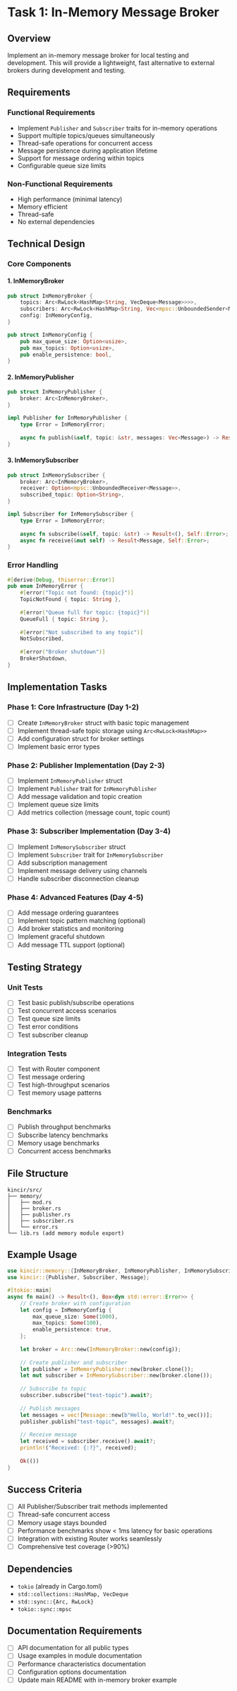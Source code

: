 # Task 1: In-Memory Message Broker

## Overview
Implement an in-memory message broker for local testing and development. This will provide a lightweight, fast alternative to external brokers during development and testing.

## Requirements

### Functional Requirements
- Implement `Publisher` and `Subscriber` traits for in-memory operations
- Support multiple topics/queues simultaneously
- Thread-safe operations for concurrent access
- Message persistence during application lifetime
- Support for message ordering within topics
- Configurable queue size limits

### Non-Functional Requirements
- High performance (minimal latency)
- Memory efficient
- Thread-safe
- No external dependencies

## Technical Design

### Core Components

#### 1. InMemoryBroker
```rust
pub struct InMemoryBroker {
    topics: Arc<RwLock<HashMap<String, VecDeque<Message>>>>,
    subscribers: Arc<RwLock<HashMap<String, Vec<mpsc::UnboundedSender<Message>>>>>,
    config: InMemoryConfig,
}

pub struct InMemoryConfig {
    pub max_queue_size: Option<usize>,
    pub max_topics: Option<usize>,
    pub enable_persistence: bool,
}
```

#### 2. InMemoryPublisher
```rust
pub struct InMemoryPublisher {
    broker: Arc<InMemoryBroker>,
}

impl Publisher for InMemoryPublisher {
    type Error = InMemoryError;
    
    async fn publish(&self, topic: &str, messages: Vec<Message>) -> Result<(), Self::Error>;
}
```

#### 3. InMemorySubscriber
```rust
pub struct InMemorySubscriber {
    broker: Arc<InMemoryBroker>,
    receiver: Option<mpsc::UnboundedReceiver<Message>>,
    subscribed_topic: Option<String>,
}

impl Subscriber for InMemorySubscriber {
    type Error = InMemoryError;
    
    async fn subscribe(&self, topic: &str) -> Result<(), Self::Error>;
    async fn receive(&mut self) -> Result<Message, Self::Error>;
}
```

### Error Handling
```rust
#[derive(Debug, thiserror::Error)]
pub enum InMemoryError {
    #[error("Topic not found: {topic}")]
    TopicNotFound { topic: String },
    
    #[error("Queue full for topic: {topic}")]
    QueueFull { topic: String },
    
    #[error("Not subscribed to any topic")]
    NotSubscribed,
    
    #[error("Broker shutdown")]
    BrokerShutdown,
}
```

## Implementation Tasks

### Phase 1: Core Infrastructure (Day 1-2)
- [ ] Create `InMemoryBroker` struct with basic topic management
- [ ] Implement thread-safe topic storage using `Arc<RwLock<HashMap>>`
- [ ] Add configuration struct for broker settings
- [ ] Implement basic error types

### Phase 2: Publisher Implementation (Day 2-3)
- [ ] Implement `InMemoryPublisher` struct
- [ ] Implement `Publisher` trait for `InMemoryPublisher`
- [ ] Add message validation and topic creation
- [ ] Implement queue size limits
- [ ] Add metrics collection (message count, topic count)

### Phase 3: Subscriber Implementation (Day 3-4)
- [ ] Implement `InMemorySubscriber` struct
- [ ] Implement `Subscriber` trait for `InMemorySubscriber`
- [ ] Add subscription management
- [ ] Implement message delivery using channels
- [ ] Handle subscriber disconnection cleanup

### Phase 4: Advanced Features (Day 4-5)
- [ ] Add message ordering guarantees
- [ ] Implement topic pattern matching (optional)
- [ ] Add broker statistics and monitoring
- [ ] Implement graceful shutdown
- [ ] Add message TTL support (optional)

## Testing Strategy

### Unit Tests
- [ ] Test basic publish/subscribe operations
- [ ] Test concurrent access scenarios
- [ ] Test queue size limits
- [ ] Test error conditions
- [ ] Test subscriber cleanup

### Integration Tests
- [ ] Test with Router component
- [ ] Test message ordering
- [ ] Test high-throughput scenarios
- [ ] Test memory usage patterns

### Benchmarks
- [ ] Publish throughput benchmarks
- [ ] Subscribe latency benchmarks
- [ ] Memory usage benchmarks
- [ ] Concurrent access benchmarks

## File Structure
```
kincir/src/
├── memory/
│   ├── mod.rs
│   ├── broker.rs
│   ├── publisher.rs
│   ├── subscriber.rs
│   └── error.rs
└── lib.rs (add memory module export)
```

## Example Usage
```rust
use kincir::memory::{InMemoryBroker, InMemoryPublisher, InMemorySubscriber, InMemoryConfig};
use kincir::{Publisher, Subscriber, Message};

#[tokio::main]
async fn main() -> Result<(), Box<dyn std::error::Error>> {
    // Create broker with configuration
    let config = InMemoryConfig {
        max_queue_size: Some(1000),
        max_topics: Some(100),
        enable_persistence: true,
    };
    
    let broker = Arc::new(InMemoryBroker::new(config));
    
    // Create publisher and subscriber
    let publisher = InMemoryPublisher::new(broker.clone());
    let mut subscriber = InMemorySubscriber::new(broker.clone());
    
    // Subscribe to topic
    subscriber.subscribe("test-topic").await?;
    
    // Publish messages
    let messages = vec![Message::new(b"Hello, World!".to_vec())];
    publisher.publish("test-topic", messages).await?;
    
    // Receive message
    let received = subscriber.receive().await?;
    println!("Received: {:?}", received);
    
    Ok(())
}
```

## Success Criteria
- [ ] All Publisher/Subscriber trait methods implemented
- [ ] Thread-safe concurrent access
- [ ] Memory usage stays bounded
- [ ] Performance benchmarks show < 1ms latency for basic operations
- [ ] Integration with existing Router works seamlessly
- [ ] Comprehensive test coverage (>90%)

## Dependencies
- `tokio` (already in Cargo.toml)
- `std::collections::HashMap, VecDeque`
- `std::sync::{Arc, RwLock}`
- `tokio::sync::mpsc`

## Documentation Requirements
- [ ] API documentation for all public types
- [ ] Usage examples in module documentation
- [ ] Performance characteristics documentation
- [ ] Configuration options documentation
- [ ] Update main README with in-memory broker example
